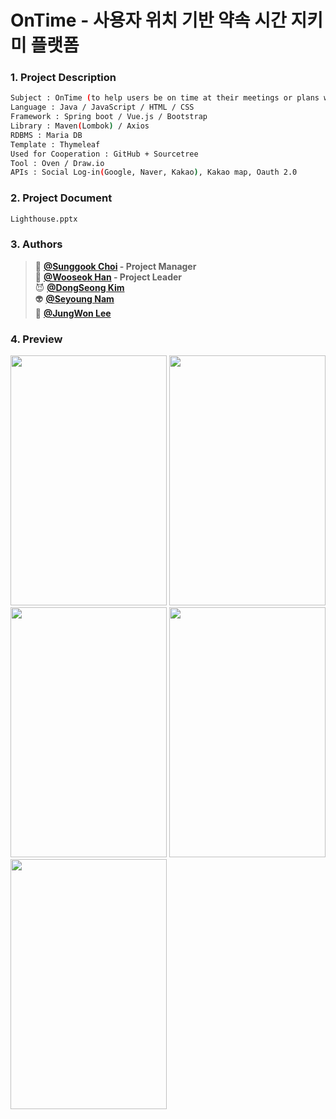 # OnTime - 사용자 위치 기반 약속 시간 지키미 플랫폼

### 1. Project Description

```sh
Subject : OnTime (to help users be on time at their meetings or plans with geolocation)
Language : Java / JavaScript / HTML / CSS
Framework : Spring boot / Vue.js / Bootstrap
Library : Maven(Lombok) / Axios
RDBMS : Maria DB
Template : Thymeleaf
Used for Cooperation : GitHub + Sourcetree
Tool : Oven / Draw.io
APIs : Social Log-in(Google, Naver, Kakao), Kakao map, Oauth 2.0
```

### 2. Project Document

```sh
Lighthouse.pptx
```

### 3. Authors

> 🙈 **[@Sunggook Choi](https://github.com/SunggookCHOI) - Project Manager** <br>
> 🐳 **[@Wooseok Han](https://github.com/hanwo) - Project Leader**<br>
> 😈 **[@DongSeong Kim](https://github.com/awakeng)**<br>
> 👽 **[@Seyoung Nam](https://github.com/seyoungnam)**<br>
> 🐧 **[@JungWon Lee](https://github.com/GardenofJungwonLee)**<br>

### 4. Preview

<img src="https://user-images.githubusercontent.com/44081090/72485052-dd03c000-3849-11ea-8b44-5b5141aa9044.png" width="250" height="400">

<img src="https://user-images.githubusercontent.com/44081090/72485235-66b38d80-384a-11ea-888d-9fdf9e2682ee.png" width="250" height="400">

<img src="https://user-images.githubusercontent.com/44081090/72485219-526f9080-384a-11ea-8fe7-8260b3fa5f5f.png" width="250" height="400">

<img src="https://user-images.githubusercontent.com/44081090/72485254-76cb6d00-384a-11ea-9ebb-6a2fe5147f02.png" width="250" height="400">

<img src="https://user-images.githubusercontent.com/44081090/72485311-aa0dfc00-384a-11ea-8bd2-91babca890bc.png" width="250" height="400">
